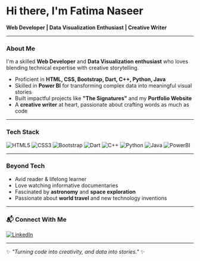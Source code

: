 # Hi there, I'm Fatima Naseer 

**Web Developer | Data Visualization Enthusiast | Creative Writer**

---

### About Me
I'm a skilled **Web Developer** and **Data Visualization enthusiast** who loves blending technical expertise with creative storytelling.  
- Proficient in **HTML, CSS, Bootstrap, Dart, C++, Python, Java**  
- Skilled in **Power BI** for transforming complex data into meaningful visual stories  
- Built impactful projects like **"The Signatures"** and my **Portfolio Website**  
- A **creative writer** at heart, passionate about crafting words as much as code  

---

### Tech Stack
<div>
  
![HTML5](https://img.shields.io/badge/HTML5-E34F26?logo=html5&logoColor=white&style=for-the-badge)
![CSS3](https://img.shields.io/badge/CSS3-1572B6?logo=css3&logoColor=white&style=for-the-badge)
![Bootstrap](https://img.shields.io/badge/Bootstrap-7952B3?logo=bootstrap&logoColor=white&style=for-the-badge)
![Dart](https://img.shields.io/badge/Dart-0175C2?logo=dart&logoColor=white&style=for-the-badge)
![C++](https://img.shields.io/badge/C++-00599C?logo=cplusplus&logoColor=white&style=for-the-badge)
![Python](https://img.shields.io/badge/Python-3776AB?logo=python&logoColor=white&style=for-the-badge)
![Java](https://img.shields.io/badge/Java-007396?logo=java&logoColor=white&style=for-the-badge)
![PowerBI](https://img.shields.io/badge/Power%20BI-F2C811?logo=powerbi&logoColor=black&style=for-the-badge)

</div>

---

### Beyond Tech
- Avid reader & lifelong learner  
- Love watching informative documentaries  
- Fascinated by **astronomy** and **space exploration**  
- Passionate about **world travel** and new technology inventions  

---

### 📬 Connect With Me
[![LinkedIn](https://img.shields.io/badge/LinkedIn-0077B5?logo=linkedin&logoColor=white&style=for-the-badge)](https://www.linkedin.com)

---

✨ *"Turning code into creativity, and data into stories."* ✨

